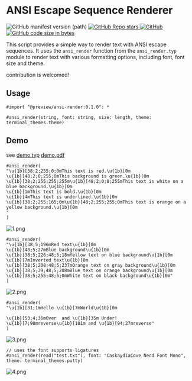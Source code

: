 # ANSI Escape Sequence Renderer

<img alt="GitHub manifest version (path)" src="https://img.shields.io/github/v/tag/8LWXpg/typst-ansi_render">
<a href="https://github.com/8LWXpg/typst-ansi_render">
  <img src="https://img.shields.io/github/stars/8LWXpg/typst-ansi_render" alt="GitHub Repo stars">
</a>
<a href="https://github.com/8LWXpg/typst-ansi_render/blob/master/LICENSE">
  <img alt="GitHub" src="https://img.shields.io/github/license/8LWXpg/typst-ansi_render">
</a>
<a href="https://github.com/typst/packages/tree/main/packages/preview/ansi-render-0.1.0">
  <img src="https://img.shields.io/badge/typst-package-green" alt="GitHub code size in bytes">
</a>

This script provides a simple way to render text with ANSI escape sequences. It uses the `ansi_render` function from the `ansi_render.typ` module to render text with various formatting options, including font, font size and theme.

contribution is welcomed!

## Usage

```typst
#import "@preview/ansi-render:0.1.0": *

#ansi_render(string, font: string, size: length, theme: terminal_themes.theme)
```

## Demo

see [demo.typ](https://github.com/8LWXpg/typst-ansi_render/blob/master/demo.typ) [demo.pdf](https://github.com/8LWXpg/typst-ansi_render/blob/master/demo.pdf)

```typst
#ansi_render(
"\u{1b}[38;2;255;0;0mThis text is red.\u{1b}[0m
\u{1b}[48;2;0;255;0mThis background is green.\u{1b}[0m
\u{1b}[38;2;255;255;255m\u{1b}[48;2;0;0;255mThis text is white on a blue background.\u{1b}[0m
\u{1b}[1mThis text is bold.\u{1b}[0m
\u{1b}[4mThis text is underlined.\u{1b}[0m
\u{1b}[38;2;255;165;0m\u{1b}[48;2;255;255;0mThis text is orange on a yellow background.\u{1b}[0m
"
)
```

![1.png](https://github.com/8LWXpg/typst-ansi_render/blob/master/img/1.png)

```typst
#ansi_render(
"\u{1b}[38;5;196mRed text\u{1b}[0m
\u{1b}[48;5;27mBlue background\u{1b}[0m
\u{1b}[38;5;226;48;5;18mYellow text on blue background\u{1b}[0m
\u{1b}[7mInverted text\u{1b}[0m
\u{1b}[38;5;208;48;5;237mOrange text on gray background\u{1b}[0m
\u{1b}[38;5;39;48;5;208mBlue text on orange background\u{1b}[0m
\u{1b}[38;5;255;48;5;0mWhite text on black background\u{1b}[0m"
)
```

![2.png](https://github.com/8LWXpg/typst-ansi_render/blob/master/img/2.png)

```typst
#ansi_render(
"\u{1b}[31;1mHello \u{1b}[7mWorld\u{1b}[0m

\u{1b}[53;4;36mOver  and \u{1b}[35m Under!
\u{1b}[7;90mreverse\u{1b}[101m and \u{1b}[94;27mreverse"
)
```

![3.png](https://github.com/8LWXpg/typst-ansi_render/blob/master/img/3.png)

```typst
// uses the font supports ligatures
#ansi_render(read("test.txt"), font: "CaskaydiaCove Nerd Font Mono", theme: terminal_themes.putty)
```

![4.png](https://github.com/8LWXpg/typst-ansi_render/blob/master/img/4.png)
